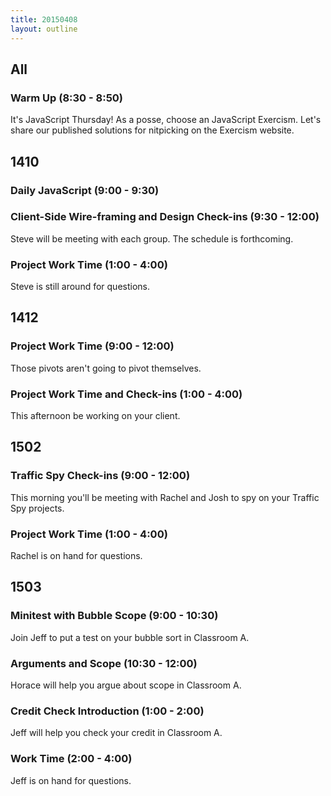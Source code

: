 ```yaml
---
title: 20150408
layout: outline
---
```


## All

### Warm Up (8:30 - 8:50)

It's JavaScript Thursday! As a posse, choose an JavaScript Exercism. Let's share our published solutions for nitpicking on the Exercism website.

## 1410

### Daily JavaScript (9:00 - 9:30)

### Client-Side Wire-framing and Design Check-ins (9:30 - 12:00)

Steve will be meeting with each group. The schedule is forthcoming.

### Project Work Time (1:00 - 4:00)

Steve is still around for questions.

## 1412

### Project Work Time (9:00 - 12:00)

Those pivots aren't going to pivot themselves.

### Project Work Time and Check-ins (1:00 - 4:00)

This afternoon be working on your client.

## 1502

### Traffic Spy Check-ins (9:00 - 12:00)

This morning you'll be meeting with Rachel and Josh to spy on your Traffic Spy projects.

### Project Work Time (1:00 - 4:00)

Rachel is on hand for questions.

## 1503

### Minitest with Bubble Scope (9:00 - 10:30)

Join Jeff to put a test on your bubble sort in Classroom A.

### Arguments and Scope (10:30 - 12:00)

Horace will help you argue about scope in Classroom A.

### Credit Check Introduction (1:00 - 2:00)

Jeff will help you check your credit in Classroom A.

### Work Time (2:00 - 4:00)

Jeff is on hand for questions.
